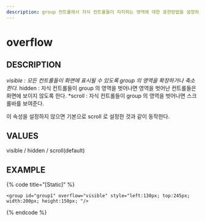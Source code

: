 ```yaml
---
description: group 컨트롤에서 자식 컨트롤들이 차지하는 영역에 대한 표현방법을 설정하는 속성이다.
---
```


# overflow

## DESCRIPTION

_visible : 모든 컨트롤들이 화면에 표시될 수 있도록 group 의 영역을 확장하거나 축소한다._ hidden : 자식 컨트롤들이 group 의 영역을 벗어나면 영역을 벗어난 컨트롤들은 화면에 보이지 않도록 한다. \*scroll : 자식 컨트롤들이 group 의 영역을 벗어나면 스크롤바를 보여준다.

이 속성을 설정하지 않으면 기본으로 scroll 로 설정한 것과 같이 동작한다.

## VALUES

visible / hidden / scroll\(default\)

## EXAMPLE

{% code title="\[Static\]" %}
```markup
<group id="group1" overflow="visible" style="left:130px; top:245px; width:200px; height:150px; "/>
```
{% endcode %}

